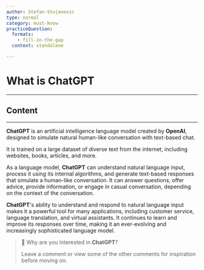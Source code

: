 ```yaml
---
author: Stefan-Stojanovic
type: normal
category: must-know
practiceQuestion:
  formats:
    - fill-in-the-gap
  context: standalone

---
```


# What is ChatGPT

---

## Content

---

**ChatGPT** is an artificial intelligence language model created by **OpenAI**, designed to simulate natural human-like conversation with text-based chat. 

It is trained on a large dataset of diverse text from the internet, including websites, books, articles, and more.

As a language model, **ChatGPT** can understand natural language input, process it using its internal algorithms, and generate text-based responses that simulate a human-like conversation. It can answer questions, offer advice, provide information, or engage in casual conversation, depending on the context of the conversation.

**ChatGPT**'s ability to understand and respond to natural language input makes it a powerful tool for many applications, including customer service, language translation, and virtual assistants. It continues to learn and improve its responses over time, making it an ever-evolving and increasingly sophisticated language model.

> 💬 Why are you interested in **ChatGPT**?
> 
> Leave a comment or view some of the other comments for inspiration before moving on.
